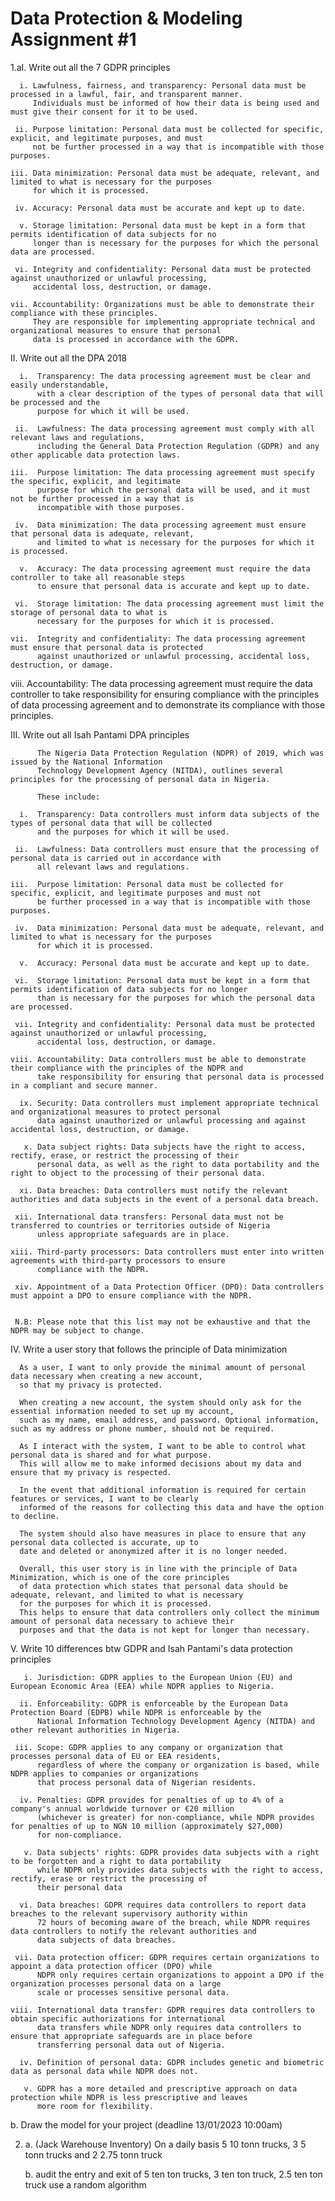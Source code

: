 # Data Protection & Modeling Assignment #1

1.aI. Write out all the 7 GDPR principles

      i. Lawfulness, fairness, and transparency: Personal data must be processed in a lawful, fair, and transparent manner. 
         Individuals must be informed of how their data is being used and must give their consent for it to be used.

     ii. Purpose limitation: Personal data must be collected for specific, explicit, and legitimate purposes, and must 
         not be further processed in a way that is incompatible with those purposes.

    iii. Data minimization: Personal data must be adequate, relevant, and limited to what is necessary for the purposes 
         for which it is processed.

     iv. Accuracy: Personal data must be accurate and kept up to date.

      v. Storage limitation: Personal data must be kept in a form that permits identification of data subjects for no 
         longer than is necessary for the purposes for which the personal data are processed.

     vi. Integrity and confidentiality: Personal data must be protected against unauthorized or unlawful processing, 
         accidental loss, destruction, or damage.

    vii. Accountability: Organizations must be able to demonstrate their compliance with these principles. 
         They are responsible for implementing appropriate technical and organizational measures to ensure that personal 
         data is processed in accordance with the GDPR.




  II. Write out all the DPA 2018

      i.  Transparency: The data processing agreement must be clear and easily understandable, 
          with a clear description of the types of personal data that will be processed and the 
          purpose for which it will be used.

     ii.  Lawfulness: The data processing agreement must comply with all relevant laws and regulations, 
          including the General Data Protection Regulation (GDPR) and any other applicable data protection laws.

    iii.  Purpose limitation: The data processing agreement must specify the specific, explicit, and legitimate 
          purpose for which the personal data will be used, and it must not be further processed in a way that is 
          incompatible with those purposes.

     iv.  Data minimization: The data processing agreement must ensure that personal data is adequate, relevant, 
          and limited to what is necessary for the purposes for which it is processed.

      v.  Accuracy: The data processing agreement must require the data controller to take all reasonable steps 
          to ensure that personal data is accurate and kept up to date.

     vi.  Storage limitation: The data processing agreement must limit the storage of personal data to what is 
          necessary for the purposes for which it is processed.

    vii.  Integrity and confidentiality: The data processing agreement must ensure that personal data is protected 
          against unauthorized or unlawful processing, accidental loss, destruction, or damage.

   viii.  Accountability: The data processing agreement must require the data controller to take responsibility for 
          ensuring compliance with the principles of data processing agreement and to demonstrate its compliance with 
          those principles.
  
  
  
  
  III. Write out all Isah Pantami DPA principles
  
          The Nigeria Data Protection Regulation (NDPR) of 2019, which was issued by the National Information 
          Technology Development Agency (NITDA), outlines several principles for the processing of personal data in Nigeria. 
          
          These include:

      i.  Transparency: Data controllers must inform data subjects of the types of personal data that will be collected 
          and the purposes for which it will be used.

     ii.  Lawfulness: Data controllers must ensure that the processing of personal data is carried out in accordance with 
          all relevant laws and regulations.

    iii.  Purpose limitation: Personal data must be collected for specific, explicit, and legitimate purposes and must not 
          be further processed in a way that is incompatible with those purposes.

     iv.  Data minimization: Personal data must be adequate, relevant, and limited to what is necessary for the purposes 
          for which it is processed.

      v.  Accuracy: Personal data must be accurate and kept up to date.

     vi.  Storage limitation: Personal data must be kept in a form that permits identification of data subjects for no longer 
          than is necessary for the purposes for which the personal data are processed.

     vii. Integrity and confidentiality: Personal data must be protected against unauthorized or unlawful processing, 
          accidental loss, destruction, or damage.

    viii. Accountability: Data controllers must be able to demonstrate their compliance with the principles of the NDPR and 
          take responsibility for ensuring that personal data is processed in a compliant and secure manner.

      ix. Security: Data controllers must implement appropriate technical and organizational measures to protect personal 
          data against unauthorized or unlawful processing and against accidental loss, destruction, or damage.

       x. Data subject rights: Data subjects have the right to access, rectify, erase, or restrict the processing of their 
          personal data, as well as the right to data portability and the right to object to the processing of their personal data.

      xi. Data breaches: Data controllers must notify the relevant authorities and data subjects in the event of a personal data breach.

     xii. International data transfers: Personal data must not be transferred to countries or territories outside of Nigeria 
          unless appropriate safeguards are in place.

    xiii. Third-party processors: Data controllers must enter into written agreements with third-party processors to ensure 
          compliance with the NDPR.

     xiv. Appointment of a Data Protection Officer (DPO): Data controllers must appoint a DPO to ensure compliance with the NDPR.


     N.B: Please note that this list may not be exhaustive and that the NDPR may be subject to change.




  IV. Write a user story that follows the principle of Data minimization
  
      As a user, I want to only provide the minimal amount of personal data necessary when creating a new account, 
      so that my privacy is protected.

      When creating a new account, the system should only ask for the essential information needed to set up my account, 
      such as my name, email address, and password. Optional information, such as my address or phone number, should not be required.

      As I interact with the system, I want to be able to control what personal data is shared and for what purpose. 
      This will allow me to make informed decisions about my data and ensure that my privacy is respected.

      In the event that additional information is required for certain features or services, I want to be clearly 
      informed of the reasons for collecting this data and have the option to decline.

      The system should also have measures in place to ensure that any personal data collected is accurate, up to 
      date and deleted or anonymized after it is no longer needed.

      Overall, this user story is in line with the principle of Data Minimization, which is one of the core principles 
      of data protection which states that personal data should be adequate, relevant, and limited to what is necessary 
      for the purposes for which it is processed. 
      This helps to ensure that data controllers only collect the minimum amount of personal data necessary to achieve their 
      purposes and that the data is not kept for longer than necessary.
      
      
      

  V. Write 10 differences btw GDPR and Isah Pantami's data protection principles
  
       i. Jurisdiction: GDPR applies to the European Union (EU) and European Economic Area (EEA) while NDPR applies to Nigeria.

      ii. Enforceability: GDPR is enforceable by the European Data Protection Board (EDPB) while NDPR is enforceable by the 
          National Information Technology Development Agency (NITDA) and other relevant authorities in Nigeria.

     iii. Scope: GDPR applies to any company or organization that processes personal data of EU or EEA residents, 
          regardless of where the company or organization is based, while NDPR applies to companies or organizations 
          that process personal data of Nigerian residents.

      iv. Penalties: GDPR provides for penalties of up to 4% of a company's annual worldwide turnover or €20 million 
          (whichever is greater) for non-compliance, while NDPR provides for penalties of up to NGN 10 million (approximately $27,000) 
          for non-compliance.

       v. Data subjects' rights: GDPR provides data subjects with a right to be forgotten and a right to data portability 
          while NDPR only provides data subjects with the right to access, rectify, erase or restrict the processing of 
          their personal data

      vi. Data breaches: GDPR requires data controllers to report data breaches to the relevant supervisory authority within 
          72 hours of becoming aware of the breach, while NDPR requires data controllers to notify the relevant authorities and 
          data subjects of data breaches.

     vii. Data protection officer: GDPR requires certain organizations to appoint a data protection officer (DPO) while 
          NDPR only requires certain organizations to appoint a DPO if the organization processes personal data on a large 
          scale or processes sensitive personal data.

    viii. International data transfer: GDPR requires data controllers to obtain specific authorizations for international 
          data transfers while NDPR only requires data controllers to ensure that appropriate safeguards are in place before 
          transferring personal data out of Nigeria.

      iv. Definition of personal data: GDPR includes genetic and biometric data as personal data while NDPR does not.

       v. GDPR has a more detailed and prescriptive approach on data protection while NDPR is less prescriptive and leaves 
          more room for flexibility.
  
  
  

  b. Draw the model for your project (deadline 13/01/2023 10:00am)




2. a. (Jack Warehouse Inventory) On a daily basis 5 10 tonn trucks, 
      3 5 tonn trucks and 2 2.75 tonn truck

   b. audit the entry and exit of 5 ten ton trucks, 3 ten ton truck, 
      2.5 ten ton truck use a random algorithm  
